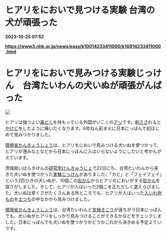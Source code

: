 # ヒアリをにおいで見つける実験 台湾の犬が頑張った

**2023-10-25 07:52**

**https://www3.nhk.or.jp/news/easy/k10014233411000/k10014233411000.html**

ヒアリをにおいで見みつける実験じっけん　台湾たいわんの犬いぬが頑張がんばった
======================================

![](https://www3.nhk.or.jp/news/html/20231022/K10014233411_2310221447_1022150358_01_02.jpg)  

ヒアリは強つよい[毒どく](javascript:void(0))を持もっている外国がいこくの[アリ](javascript:void(0))です。[刺ささ](javascript:void(0))れると[やけど](javascript:void(0))をしたように痛いたくなります。6年ねん前まえに日本にっぽんで初はじめて見みつかりました。

[環境省かんきょうしょう](javascript:void(0))は、ヒアリをにおいで見みつける犬いぬを使つかって、ヒアリが港みなとなどから日本にっぽんに入はいらないようにしたいと考かんがえています。

茨城県いばらきけんの[研究所けんきゅうじょ](javascript:void(0))で22日にち、台湾たいわんから来きた犬いぬを使つかった[実験じっけん](javascript:void(0))がありました。「カビ」と「フェイフェイ」という2匹ひきの犬いぬが、10個この[缶かん](javascript:void(0))からヒアリのにおいがする[缶かん](javascript:void(0))を探さがしました。そして、ヒアリが入はいった2個こを正ただしく選えらびました。犬いぬは草くさがたくさんある所ところでも、ヒアリが入はいった[入いれ物もの](javascript:void(0))を[土つち](javascript:void(0))の中なかから見みつけました。

[環境省かんきょうしょう](javascript:void(0))は、台湾たいわんと[気候きこう](javascript:void(0))が違ちがう日本にっぽんでも、犬いぬがヒアリをしっかり見みつけることができるかなどをチェックしました。日本にっぽんでも犬いぬを使つかうかどうかこれから決きめる予定よていです。